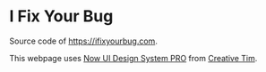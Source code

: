 # I Fix Your Bug

Source code of https://ifixyourbug.com.

This webpage uses [Now UI Design System PRO](https://www.creative-tim.com/product/now-ui-design-system-pro) from [Creative Tim](https://www.creative-tim.com).

